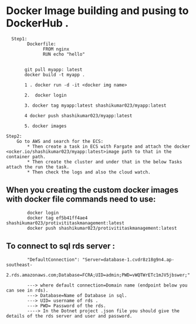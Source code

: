 # Docker Image building and pusing to DockerHub .

      Step1:
            Dockerfile:
                  FROM nginx
                  RUN echo "hello"

            
           git pull myapp: latest
           docker build -t myapp .
           
           1 . docker run -d -it <docker img name> 
           
           2.  docker login
           
           3. docker tag myapp:latest shashikumar023/myapp:latest
           
           4 docker push shashikumar023/myapp:latest
           
           5. docker images

    Step2:
        Go to AWS and search for the ECS:
            * Then create a task in ECS with Fargate and attach the docker <ocker.io/shashikumar023/myapp:latest>image path to that in the container path.
            * Then create the cluster and under that in the below Tasks attach the run the task.
            * Then check the logs and also the cloud watch.


 ## When you creating the custom docker images with docker file commands need to use:
            
            docker login
            docker tag ef5b41ff4ae4 shashikumar023/protivititaskmanagement:latest
            docker push shashikumar023/protivititaskmanagement:latest

## To connect to sql rds server :
            "DefaultConnection": "Server=database-1.cvdr8z18g9n4.ap-southeast- 
            2.rds.amazonaws.com;Database=FCRA;UID=admin;PWD=vWQTWrETc1mJV5jbswer;"
            
            ---> where default connection=Domain name (endpoint below you can see in rds).
            ---> Database=Name of Database in sql.
            ---> UID= username of rds .
            ---> PWD= Password of the rds.
            ----> In the Dotnet project .json file you should give the details of the rds server and user and password.
                        
            
  

